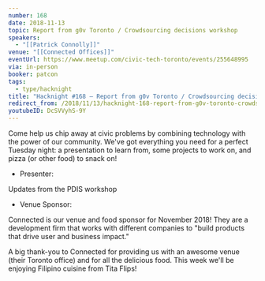 ```yaml
---
number: 168
date: 2018-11-13
topic: Report from g0v Toronto / Crowdsourcing decisions workshop
speakers:
  - "[[Patrick Connolly]]"
venue: "[[Connected Offices]]"
eventUrl: https://www.meetup.com/civic-tech-toronto/events/255648995
via: in-person
booker: patcon
tags:
  - type/hacknight
title: "Hacknight #168 – Report from g0v Toronto / Crowdsourcing decisions workshop"
redirect_from: /2018/11/13/hacknight-168-report-from-g0v-toronto-crowdsourcing-decisions-workshop-with-patrick-connolly/
youtubeID: DcSVVyhS-9Y
---
```


Come help us chip away at civic problems by combining technology with the power of our community. We've got everything you need for a perfect Tuesday night: a presentation to learn from, some projects to work on, and pizza (or other food) to snack on!

+ Presenter:

Updates from the PDIS workshop

+ Venue Sponsor:

Connected is our venue and food sponsor for November 2018!
They are a development firm that works with different companies to "build products that drive user and business impact."

A big thank-you to Connected for providing us with an awesome venue (their Toronto office) and for all the delicious food.
This week we'll be enjoying Filipino cuisine from Tita Flips!
